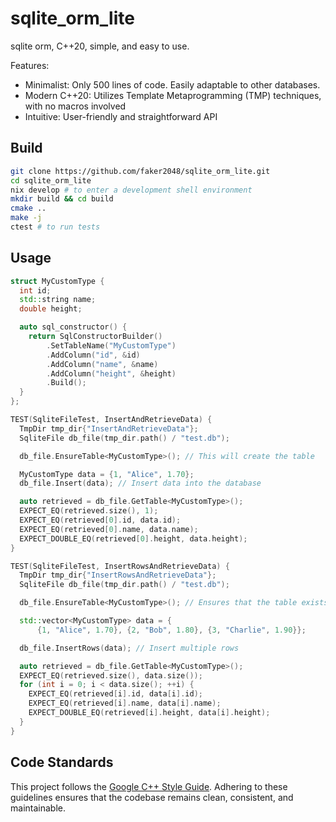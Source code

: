 
# sqlite_orm_lite
sqlite orm, C++20, simple, and easy to use.

Features:
- Minimalist: Only 500 lines of code. Easily adaptable to other databases.
- Modern C++20: Utilizes Template Metaprogramming (TMP) techniques, with no macros involved
- Intuitive: User-friendly and straightforward API
## Build
```bash
git clone https://github.com/faker2048/sqlite_orm_lite.git
cd sqlite_orm_lite
nix develop # to enter a development shell environment
mkdir build && cd build
cmake ..
make -j
ctest # to run tests
```

## Usage
```C++
struct MyCustomType {
  int id;
  std::string name;
  double height;

  auto sql_constructor() {
    return SqlConstructorBuilder()
        .SetTableName("MyCustomType")
        .AddColumn("id", &id)
        .AddColumn("name", &name)
        .AddColumn("height", &height)
        .Build();
  }
};

TEST(SqliteFileTest, InsertAndRetrieveData) {
  TmpDir tmp_dir{"InsertAndRetrieveData"};
  SqliteFile db_file(tmp_dir.path() / "test.db");

  db_file.EnsureTable<MyCustomType>(); // This will create the table

  MyCustomType data = {1, "Alice", 1.70};
  db_file.Insert(data); // Insert data into the database

  auto retrieved = db_file.GetTable<MyCustomType>();
  EXPECT_EQ(retrieved.size(), 1);
  EXPECT_EQ(retrieved[0].id, data.id);
  EXPECT_EQ(retrieved[0].name, data.name);
  EXPECT_DOUBLE_EQ(retrieved[0].height, data.height);
}

TEST(SqliteFileTest, InsertRowsAndRetrieveData) {
  TmpDir tmp_dir{"InsertRowsAndRetrieveData"};
  SqliteFile db_file(tmp_dir.path() / "test.db");

  db_file.EnsureTable<MyCustomType>(); // Ensures that the table exists

  std::vector<MyCustomType> data = {
      {1, "Alice", 1.70}, {2, "Bob", 1.80}, {3, "Charlie", 1.90}};

  db_file.InsertRows(data); // Insert multiple rows

  auto retrieved = db_file.GetTable<MyCustomType>();
  EXPECT_EQ(retrieved.size(), data.size());
  for (int i = 0; i < data.size(); ++i) {
    EXPECT_EQ(retrieved[i].id, data[i].id);
    EXPECT_EQ(retrieved[i].name, data[i].name);
    EXPECT_DOUBLE_EQ(retrieved[i].height, data[i].height);
  }
}
```

## Code Standards
This project follows the [Google C++ Style Guide](https://google.github.io/styleguide/cppguide.html). Adhering to these guidelines ensures that the codebase remains clean, consistent, and maintainable.

